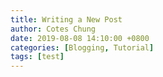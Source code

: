 ```yaml
---
title: Writing a New Post
author: Cotes Chung
date: 2019-08-08 14:10:00 +0800
categories: [Blogging, Tutorial]
tags: [test]
---
```

